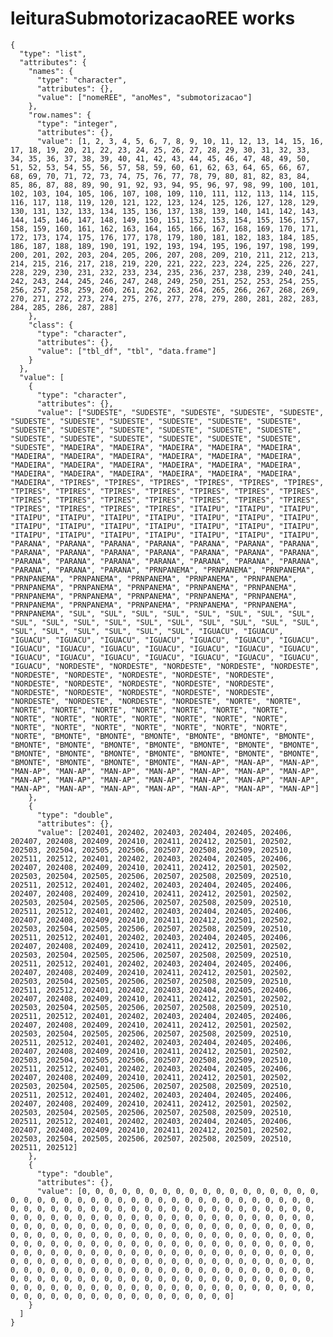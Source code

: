 # leituraSubmotorizacaoREE works

    {
      "type": "list",
      "attributes": {
        "names": {
          "type": "character",
          "attributes": {},
          "value": ["nomeREE", "anoMes", "submotorizacao"]
        },
        "row.names": {
          "type": "integer",
          "attributes": {},
          "value": [1, 2, 3, 4, 5, 6, 7, 8, 9, 10, 11, 12, 13, 14, 15, 16, 17, 18, 19, 20, 21, 22, 23, 24, 25, 26, 27, 28, 29, 30, 31, 32, 33, 34, 35, 36, 37, 38, 39, 40, 41, 42, 43, 44, 45, 46, 47, 48, 49, 50, 51, 52, 53, 54, 55, 56, 57, 58, 59, 60, 61, 62, 63, 64, 65, 66, 67, 68, 69, 70, 71, 72, 73, 74, 75, 76, 77, 78, 79, 80, 81, 82, 83, 84, 85, 86, 87, 88, 89, 90, 91, 92, 93, 94, 95, 96, 97, 98, 99, 100, 101, 102, 103, 104, 105, 106, 107, 108, 109, 110, 111, 112, 113, 114, 115, 116, 117, 118, 119, 120, 121, 122, 123, 124, 125, 126, 127, 128, 129, 130, 131, 132, 133, 134, 135, 136, 137, 138, 139, 140, 141, 142, 143, 144, 145, 146, 147, 148, 149, 150, 151, 152, 153, 154, 155, 156, 157, 158, 159, 160, 161, 162, 163, 164, 165, 166, 167, 168, 169, 170, 171, 172, 173, 174, 175, 176, 177, 178, 179, 180, 181, 182, 183, 184, 185, 186, 187, 188, 189, 190, 191, 192, 193, 194, 195, 196, 197, 198, 199, 200, 201, 202, 203, 204, 205, 206, 207, 208, 209, 210, 211, 212, 213, 214, 215, 216, 217, 218, 219, 220, 221, 222, 223, 224, 225, 226, 227, 228, 229, 230, 231, 232, 233, 234, 235, 236, 237, 238, 239, 240, 241, 242, 243, 244, 245, 246, 247, 248, 249, 250, 251, 252, 253, 254, 255, 256, 257, 258, 259, 260, 261, 262, 263, 264, 265, 266, 267, 268, 269, 270, 271, 272, 273, 274, 275, 276, 277, 278, 279, 280, 281, 282, 283, 284, 285, 286, 287, 288]
        },
        "class": {
          "type": "character",
          "attributes": {},
          "value": ["tbl_df", "tbl", "data.frame"]
        }
      },
      "value": [
        {
          "type": "character",
          "attributes": {},
          "value": ["SUDESTE", "SUDESTE", "SUDESTE", "SUDESTE", "SUDESTE", "SUDESTE", "SUDESTE", "SUDESTE", "SUDESTE", "SUDESTE", "SUDESTE", "SUDESTE", "SUDESTE", "SUDESTE", "SUDESTE", "SUDESTE", "SUDESTE", "SUDESTE", "SUDESTE", "SUDESTE", "SUDESTE", "SUDESTE", "SUDESTE", "SUDESTE", "MADEIRA", "MADEIRA", "MADEIRA", "MADEIRA", "MADEIRA", "MADEIRA", "MADEIRA", "MADEIRA", "MADEIRA", "MADEIRA", "MADEIRA", "MADEIRA", "MADEIRA", "MADEIRA", "MADEIRA", "MADEIRA", "MADEIRA", "MADEIRA", "MADEIRA", "MADEIRA", "MADEIRA", "MADEIRA", "MADEIRA", "MADEIRA", "TPIRES", "TPIRES", "TPIRES", "TPIRES", "TPIRES", "TPIRES", "TPIRES", "TPIRES", "TPIRES", "TPIRES", "TPIRES", "TPIRES", "TPIRES", "TPIRES", "TPIRES", "TPIRES", "TPIRES", "TPIRES", "TPIRES", "TPIRES", "TPIRES", "TPIRES", "TPIRES", "TPIRES", "ITAIPU", "ITAIPU", "ITAIPU", "ITAIPU", "ITAIPU", "ITAIPU", "ITAIPU", "ITAIPU", "ITAIPU", "ITAIPU", "ITAIPU", "ITAIPU", "ITAIPU", "ITAIPU", "ITAIPU", "ITAIPU", "ITAIPU", "ITAIPU", "ITAIPU", "ITAIPU", "ITAIPU", "ITAIPU", "ITAIPU", "ITAIPU", "PARANA", "PARANA", "PARANA", "PARANA", "PARANA", "PARANA", "PARANA", "PARANA", "PARANA", "PARANA", "PARANA", "PARANA", "PARANA", "PARANA", "PARANA", "PARANA", "PARANA", "PARANA", "PARANA", "PARANA", "PARANA", "PARANA", "PARANA", "PARANA", "PRNPANEMA", "PRNPANEMA", "PRNPANEMA", "PRNPANEMA", "PRNPANEMA", "PRNPANEMA", "PRNPANEMA", "PRNPANEMA", "PRNPANEMA", "PRNPANEMA", "PRNPANEMA", "PRNPANEMA", "PRNPANEMA", "PRNPANEMA", "PRNPANEMA", "PRNPANEMA", "PRNPANEMA", "PRNPANEMA", "PRNPANEMA", "PRNPANEMA", "PRNPANEMA", "PRNPANEMA", "PRNPANEMA", "PRNPANEMA", "SUL", "SUL", "SUL", "SUL", "SUL", "SUL", "SUL", "SUL", "SUL", "SUL", "SUL", "SUL", "SUL", "SUL", "SUL", "SUL", "SUL", "SUL", "SUL", "SUL", "SUL", "SUL", "SUL", "SUL", "IGUACU", "IGUACU", "IGUACU", "IGUACU", "IGUACU", "IGUACU", "IGUACU", "IGUACU", "IGUACU", "IGUACU", "IGUACU", "IGUACU", "IGUACU", "IGUACU", "IGUACU", "IGUACU", "IGUACU", "IGUACU", "IGUACU", "IGUACU", "IGUACU", "IGUACU", "IGUACU", "IGUACU", "NORDESTE", "NORDESTE", "NORDESTE", "NORDESTE", "NORDESTE", "NORDESTE", "NORDESTE", "NORDESTE", "NORDESTE", "NORDESTE", "NORDESTE", "NORDESTE", "NORDESTE", "NORDESTE", "NORDESTE", "NORDESTE", "NORDESTE", "NORDESTE", "NORDESTE", "NORDESTE", "NORDESTE", "NORDESTE", "NORDESTE", "NORDESTE", "NORTE", "NORTE", "NORTE", "NORTE", "NORTE", "NORTE", "NORTE", "NORTE", "NORTE", "NORTE", "NORTE", "NORTE", "NORTE", "NORTE", "NORTE", "NORTE", "NORTE", "NORTE", "NORTE", "NORTE", "NORTE", "NORTE", "NORTE", "NORTE", "BMONTE", "BMONTE", "BMONTE", "BMONTE", "BMONTE", "BMONTE", "BMONTE", "BMONTE", "BMONTE", "BMONTE", "BMONTE", "BMONTE", "BMONTE", "BMONTE", "BMONTE", "BMONTE", "BMONTE", "BMONTE", "BMONTE", "BMONTE", "BMONTE", "BMONTE", "BMONTE", "BMONTE", "MAN-AP", "MAN-AP", "MAN-AP", "MAN-AP", "MAN-AP", "MAN-AP", "MAN-AP", "MAN-AP", "MAN-AP", "MAN-AP", "MAN-AP", "MAN-AP", "MAN-AP", "MAN-AP", "MAN-AP", "MAN-AP", "MAN-AP", "MAN-AP", "MAN-AP", "MAN-AP", "MAN-AP", "MAN-AP", "MAN-AP", "MAN-AP"]
        },
        {
          "type": "double",
          "attributes": {},
          "value": [202401, 202402, 202403, 202404, 202405, 202406, 202407, 202408, 202409, 202410, 202411, 202412, 202501, 202502, 202503, 202504, 202505, 202506, 202507, 202508, 202509, 202510, 202511, 202512, 202401, 202402, 202403, 202404, 202405, 202406, 202407, 202408, 202409, 202410, 202411, 202412, 202501, 202502, 202503, 202504, 202505, 202506, 202507, 202508, 202509, 202510, 202511, 202512, 202401, 202402, 202403, 202404, 202405, 202406, 202407, 202408, 202409, 202410, 202411, 202412, 202501, 202502, 202503, 202504, 202505, 202506, 202507, 202508, 202509, 202510, 202511, 202512, 202401, 202402, 202403, 202404, 202405, 202406, 202407, 202408, 202409, 202410, 202411, 202412, 202501, 202502, 202503, 202504, 202505, 202506, 202507, 202508, 202509, 202510, 202511, 202512, 202401, 202402, 202403, 202404, 202405, 202406, 202407, 202408, 202409, 202410, 202411, 202412, 202501, 202502, 202503, 202504, 202505, 202506, 202507, 202508, 202509, 202510, 202511, 202512, 202401, 202402, 202403, 202404, 202405, 202406, 202407, 202408, 202409, 202410, 202411, 202412, 202501, 202502, 202503, 202504, 202505, 202506, 202507, 202508, 202509, 202510, 202511, 202512, 202401, 202402, 202403, 202404, 202405, 202406, 202407, 202408, 202409, 202410, 202411, 202412, 202501, 202502, 202503, 202504, 202505, 202506, 202507, 202508, 202509, 202510, 202511, 202512, 202401, 202402, 202403, 202404, 202405, 202406, 202407, 202408, 202409, 202410, 202411, 202412, 202501, 202502, 202503, 202504, 202505, 202506, 202507, 202508, 202509, 202510, 202511, 202512, 202401, 202402, 202403, 202404, 202405, 202406, 202407, 202408, 202409, 202410, 202411, 202412, 202501, 202502, 202503, 202504, 202505, 202506, 202507, 202508, 202509, 202510, 202511, 202512, 202401, 202402, 202403, 202404, 202405, 202406, 202407, 202408, 202409, 202410, 202411, 202412, 202501, 202502, 202503, 202504, 202505, 202506, 202507, 202508, 202509, 202510, 202511, 202512, 202401, 202402, 202403, 202404, 202405, 202406, 202407, 202408, 202409, 202410, 202411, 202412, 202501, 202502, 202503, 202504, 202505, 202506, 202507, 202508, 202509, 202510, 202511, 202512, 202401, 202402, 202403, 202404, 202405, 202406, 202407, 202408, 202409, 202410, 202411, 202412, 202501, 202502, 202503, 202504, 202505, 202506, 202507, 202508, 202509, 202510, 202511, 202512]
        },
        {
          "type": "double",
          "attributes": {},
          "value": [0, 0, 0, 0, 0, 0, 0, 0, 0, 0, 0, 0, 0, 0, 0, 0, 0, 0, 0, 0, 0, 0, 0, 0, 0, 0, 0, 0, 0, 0, 0, 0, 0, 0, 0, 0, 0, 0, 0, 0, 0, 0, 0, 0, 0, 0, 0, 0, 0, 0, 0, 0, 0, 0, 0, 0, 0, 0, 0, 0, 0, 0, 0, 0, 0, 0, 0, 0, 0, 0, 0, 0, 0, 0, 0, 0, 0, 0, 0, 0, 0, 0, 0, 0, 0, 0, 0, 0, 0, 0, 0, 0, 0, 0, 0, 0, 0, 0, 0, 0, 0, 0, 0, 0, 0, 0, 0, 0, 0, 0, 0, 0, 0, 0, 0, 0, 0, 0, 0, 0, 0, 0, 0, 0, 0, 0, 0, 0, 0, 0, 0, 0, 0, 0, 0, 0, 0, 0, 0, 0, 0, 0, 0, 0, 0, 0, 0, 0, 0, 0, 0, 0, 0, 0, 0, 0, 0, 0, 0, 0, 0, 0, 0, 0, 0, 0, 0, 0, 0, 0, 0, 0, 0, 0, 0, 0, 0, 0, 0, 0, 0, 0, 0, 0, 0, 0, 0, 0, 0, 0, 0, 0, 0, 0, 0, 0, 0, 0, 0, 0, 0, 0, 0, 0, 0, 0, 0, 0, 0, 0, 0, 0, 0, 0, 0, 0, 0, 0, 0, 0, 0, 0, 0, 0, 0, 0, 0, 0, 0, 0, 0, 0, 0, 0, 0, 0, 0, 0, 0, 0, 0, 0, 0, 0, 0, 0, 0, 0, 0, 0, 0, 0, 0, 0, 0, 0, 0, 0, 0, 0, 0, 0, 0, 0, 0, 0, 0, 0, 0, 0, 0, 0, 0, 0, 0, 0, 0, 0, 0, 0, 0, 0, 0, 0, 0, 0, 0, 0]
        }
      ]
    }

